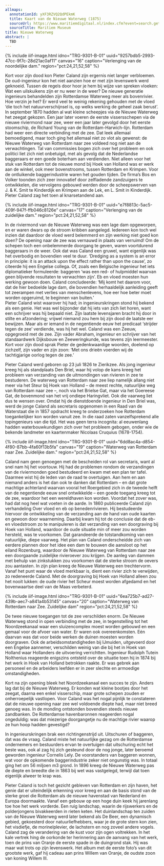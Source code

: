 ```yaml
---
allmaps:
  annotationId: yXF3RZVQ2QdPEkmK
  title: Kaart van de Nieuwe Waterweg (1875)
  sourceUrl: https://www.maritiemdigitaal.nl/index.cfm?event=search.getdetail&id=100129023
  sourceTitle: Maritiem Museum
title: Nieuwe Waterweg
abstract: |
  TBD
---
```


{% include iiif-image.html idno="TRG-9301-B-01" uuid="9257bdb5-2993-47cc-9f7c-28d21ac0af11" canvas="16" caption="Verlenging van de noordelijke dam." region="pct:24,21,52,58" %}

Kort voor zijn dood kon Pieter Caland zijn ergernis niet langer verbloemen. De oud-ingenieur kon het niet aanzien hoe er met zijn levenswerk werd geknoeid. Tussen de regels door hoor je hem bij wijze van spreken vloeken: Wat een uilskuikens zijn er nu weer in de weer? De nieuwe generatie ingenieurs behandelden zijn Rotterdamse Waterweg meer als bovenrivier. Hoe verzin je het? Er werd veel te weinig rekening gehouden met de vloed ‘die toch het natuurverschijnsel is, op welks werking de geheel zaak berust’. 
In september 1870 hadden al wat kleine scheepjes via de Nieuwe Waterweg het zeegat gekozen. Een jaar later voeren de eerste vissersschepen via de nieuwe riviermond naar zee, weer een jaar later gevolgd door het eerste stoomschip, de Richard Young van de Rotterdam-Harwich-lijn. Rotterdam had weer een directe verbinding met de zee. Dat leek allemaal bemoedigend, maar toch ging het allemaal niet zo vlot als gewenst: de Nieuwe Waterweg van Rotterdam naar zee voldeed nog niet aan de verwachtingen. Tal van commissies bogen zich over het probleem en ook politici liet zich niet onbetuigd, met als gevolg dat de Nederlandse baggeraars er een goede boterham aan verdienden. Niet alleen voor het stuk van Rotterdam tot de nieuwe mond bij Hoek van Holland was er werk aan de winkel, ook meer bovenstrooms, tussen Rotterdam en Krimpen. Voor de ontluikende baggerindustrie waren het gouden tijden. De firma’s Bos en Volker toonden zich zeer innovatief door zelfladende zandzuigers te ontwikkelen, die vervolgens gebouwd werden door de scheepswerven van J. & K. Smit te Kinderdijk en Krimpen aan de Lek, en L. Smit in Kinderdijk. Pieter Caland zag het toen al knarsetandend aan. 

{% include iiif-image.html idno="TRG-9301-B-01" uuid="e7f8813c-5ac5-409f-947f-ffb046c8126e" canvas="17" caption="Verlenging van de zuidelijke dam." region="pct:24,21,52,58" %}


In de riviermond van de Nieuwe Waterweg was een lage dam opgeworpen, en er waren dwars op de stroom kribben aangelegd. Iedereen kon toch wel inzien dat daardoor de vloed werd belemmerd en zijn werking niet goed kon doen? De opening naar de zee was vernauwd in plaats van verruimd! Om de schepen toch een onbelemmerde doorgang te geven, waren voortdurend baggeraars in de weer. Ook dat was Caland een gruwel, want eigenlijk was het overbodig en bovendien veel te duur. ‘Dredging as a system is an error in principle: it is an attack upon the effect rather than upon the cause’, zo citeerde hij een Engelse collega. Of, zoals een Belgische ingenieur het iets diplomatieker formuleerde: baggeren ‘was een red- of hulpmiddel waarvan geen blijvende resultaten te verwachten zijn’. Eb en vloed moesten hun werking gewoon doen. Caland concludeerde: ‘Mij komt het daarom voor, dat de hier bedoelde lage dam, die bovendien herhaaldelijk aanleiding geeft tot zeerampen met verlies van menschenlevens, hoe eer hoe beter moet worden opgeruimd, te beginnen van buiten.’  
	Pieter Caland wist waarover hij had; in ingenieurskringen stond hij bekend als een genie. Het was wel bijzonder dat hij iets van zich liet horen, want een schrijver was hij bepaald niet. Zijn laatste levensjaren bracht hij door in stilte en afzondering; vrijwel niemand zou hem bij zijn dood de laatste eer bewijzen. Maar als er iemand in de negentiende eeuw het predicaat ‘strijder tegen de zee’ verdiende, was hij het wel. Caland was een Zeeuw, opgegroeid met de zee. Zijn vader Abraham, ingenieur en schrijver van het standaardwerk Dijksbouw en Zeeweringkunde, was tevens zijn leermeester. Kort voor zijn dood sprak Pieter de gedenkwaardige woorden, doelend op zichzelf, zijn vader en zijn zoon: ‘Met ons drieën voerden wij de tachtigjarige oorlog tegen de zee.’ 


Pieter Caland werd geboren op 23 juli 1826 te Zierikzee. Als jong ingenieur kreeg hij als standplaats Den Briel, waar hij volop de kans kreeg het probleem van verzanding van de uitmondingen van rivieren in zee te bestuderen. De waterweg van Rotterdam naar zee liep namelijk allang niet meer via het Steur bij Hoek van Holland – de meest rechte, natuurlijke weg van Rotterdam naar zee –, noch via het Brielse Gat, maar via het Goereese Gat, de bovenmond van het vrij ondiepe Haringvliet. Ook die vaarweg liet dus te wensen over. Omdat hij de dienstdoende ingenieur in Den Briel was, werd de jonge Caland als secretaris opgenomen in een Raad van de Waterstaat die in 1857 opdracht kreeg te onderzoeken hoe Rotterdam toegankelijker kon worden vanuit zee. In die raad zaten vanzelfsprekend alle topingenieurs van die tijd. Het was geen terra incognita: al eeuwenlang hadden waterbouwkundigen zich over het probleem gebogen, onder wie de bekende landmeter en kaartenmaker Nicolaas Cruquius (1678-1754). 

{% include iiif-image.html idno="TRG-9301-B-01" uuid="6dd8ac4a-d854-4f80-87bb-4fa60f13b5fa" canvas="19" caption="Waterweg van Rotterdam naar Zee. Zuidelijke dam." region="pct:24,21,52,58" %}

Caland nam geen genoegen met de bescheiden rol van secretaris, want al snel nam hij het voortouw. Hij had de problemen rondom de verzandingen van de riviermonden goed bestudeerd en kwam met een plan ter tafel. Daarmee wist hij de leden van de raad te overtuigen. Aan hem en aan niemand anders is het dan ook te danken dat Rotterdam – en dat grote machtige achterland waarvan vooral het Roergebied zich in de tweede helft van de negentiende eeuw snel ontwikkelde – een goede toegang kreeg tot de zee, waardoor het een wereldhaven kon worden. 
Voordat het zover was, had dat nog heel wat voeten in de aarde. In 1860 publiceerde Caland zijn verhandeling Over vloed en eb op benedenrivieren. Hij bestudeerde hiervoor de ontwikkeling van de verzanding aan de hand van oude kaarten en gewoon door waarneming. Daarbij kwam hij tot de conclusie dat de eb- en vloedstroom zo te manipuleren is dat verzanding van een doorgraving bij Hoek van Holland, waardoor de oude situatie min of meer zou worden hersteld, was te voorkomen. Dat garandeerde de totstandkoming van een natuurlijke, diepe vaarweg. Het plan van Caland onderscheidde zich van eerdere plannen door het idee een dam te bouwen die aansloot op het eiland Rozenburg, waardoor de Nieuwe Waterweg van Rotterdam naar zee een doorgaande zuidelijke rivieroever zou krijgen. De aanleg van dammen met behulp van zinkstukken zou voorkomen dat de sterke stroom de oevers zou aantasten. In zijn plan kreeg de Nieuwe Waterweg een trechtervorm. Vanaf het punt waar de vloed merkbaar is, dient een rivier zich te verwijden, zo redeneerde Caland. Met de doorgraving bij Hoek van Holland alleen zou het nooit lukken: de oude rivier het Scheur moest worden afgedamd en het bovenwaartse deel van de Maas verbeterd.

{% include iiif-image.html idno="TRG-9301-B-01" uuid="6ea725b7-ad27-439b-aec7-a841a4b53145" canvas="20" caption="Waterweg van Rotterdam naar Zee. Zuidelijke dam" region="pct:24,21,52,58" %}

De twee nieuwe toegangen tot de zee verschilden enorm. De Nieuwe Waterweg stond in open verbinding met de zee, in tegenstelling tot het Noordzeekanaal waar een sluizencomplex moest worden gebouwd en een gemaal voor de afvoer van water. Er waren ook overeenkomsten. Eén daarvan was dat voor beide werken de duinen moesten worden doorgraven. Ook de arbeidsomstandigheden bij IJmuiden, uitgevoerd door een Engelse aannemer, verschilden weinig van die bij het in Hoek van Holland waar Hollanders de uitvoering verrichtten. Ingenieur Rudolph Tutein Nolthenius reageerde enigszins ontsteld over de situatie toen hij in 1874 bij het werk in Hoek van Holland betrokken raakte. Er was gebrek aan personeel en de arbeiders leefden er in zeer slechte en armoedige omstandigheden. 

Kort na zijn opening bleek het Noordzeekanaal een succes te zijn. Anders lag dat bij de Nieuwe Waterweg. Er konden wat kleine bootjes door het zeegat, daarna een enkel visserschip, maar grote schepen zouden er onherroepelijk vastlopen. Voor Caland was het nogal pijnlijk te constateren dat de nieuwe opening naar zee wel voldoende diepte had, maar niet breed genoeg was. In de monding ontstonden bovendien steeds nieuwe zandbanken. De Rotterdamse havenbaronnen reageerden nogal ongeduldig: was dat miezerige doorgangetje nu de machtige rivier waarop ze hun hoop hadden gevestigd?

In ingenieurskringen brak een richtingenstrijd uit. Uitschuren of baggeren, dat was de vraag. Caland miste het natuurlijke gezag om de Rotterdamse ondernemers en bestuurders ervan te overtuigen dat uitschuring echt het beste was, ook al zag hij zich gesteund door de nog jonge, later beroemd geworden ingenieur Cornelis Lely. De voorstanders van baggeren wonnen, wat voor de opkomende baggerindustrie zeker niet ongunstig was. In totaal ging het om 56 miljoen m3 grond. In 1896 kreeg de Nieuwe Waterweg pas de diepte en breedte die in 1863 bij wet was vastgelegd, terwijl dat toen eigenlijk alweer te krap was.

Pieter Caland is toch het gezicht gebleven van Rotterdam en zijn haven, het genie dat er uiteindelijk erkenning voor kreeg en aan de basis stond van de sterke groei die Rotterdam als de nieuwe havenstad van Nederland én Europa doormaakte. Vanaf een gebouw op een hoge duin keek hij jarenlang toe hoe het werk vorderde. Een ruig landschap, waarin de rijswerkers en de polderjongens bivakkeerden in rieten keten. Het duinlandschap ten zuiden van de Nieuwe Waterweg werd later bekend als De Beer, een dynamisch gebied, gekoesterd door natuurliefhebbers, waar je de grote stern kon zien, het visdiefje, de morinelplevier, de lachstern en nog zoveel andere vogels. Caland zag de verandering van de kust voor zijn ogen voltrekken. In het kale vertrek hing de oorkonde ter herinnering aan de aanvang van het werk, toen de prins van Oranje de eerste spade in de duingrond stak. Hij was maar wat trots op zijn levenswerk. Het album met de eerste foto’s van dit grootste werk, gaf hij cadeau aan prins Willem van Oranje, de oudste zoon van koning Willem III. 
